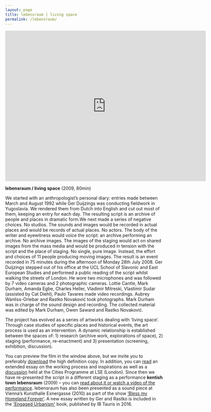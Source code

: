 ```yaml
---
layout: page
title: lebensraum | living space
permalink: /lebensraum/
---
```


<iframe src="https://player.vimeo.com/video/119850599" width="640" height="480" frameborder="0" webkitallowfullscreen mozallowfullscreen allowfullscreen></iframe> 

**lebensraum / living space** (2009, 80min) 

We started with an anthropologist’s personal diary: entries made between March and August 1992 while Ger Duijzings was conducting fieldwork in Yugoslavia. We rendered them from Dutch into English and cut out most of them, keeping an entry for each day. The resulting script is an archive of people and places in dramatic form.We next made a series of negative choices. No studios. The sounds and images would be recorded in actual places and would be records of actual places. No actors. The body of the writer and eyewitness would voice the script: an archive performing an archive. No archive images. The images of the staging would act on shared images from the mass media and would be produced in tension with the script and the place of staging. No single, pure image. Instead, the effort and choices of 11 people producing moving images. The result is an event recorded in 75 minutes during the afternoon of Monday 28th July 2008. Ger Duijzings stepped out of his office at the UCL School of Slavonic and East European Studies and performed a public reading of the script whilst walking the streets of London. He wore two microphones and was followed by 7 video cameras and 2 photographic cameras. Lottie Cantle, Mark Durham, Amanda Egbe, Charles Heller, Vladimir Mitreski, Vlastimir Sudar (assisted by Cat Diehl), Paulo Tavares made video recordings. Aubrey Wanliss-Orlebar and Rastko Novaković took photographs. Mark Durham was in charge of the sound design and recording. The collected material was edited by Mark Durham, Owen Saward and Rastko Novaković.

The project has evolved as a series of artworks dealing with ‘living space‘. Through case studies of specific places and historical events, the art process is used as an intervention. A dynamic relationship is established between the spaces of: 1) research (archive work, explorations of space), 2) staging (performance, re-enactment) and 3) presentation (screening, exhibition, discussion).

You can preview the film in the window above, but we invite you to preferably [download](http://www.archive.org/details/LebensraumLivingSpace) the high definition copy. In addition, you can [read](https://rosedetivoli.github.io/images/lebensraum-essay2.pdf) an extended essay on the working process and inspirations as well as a [discussion](https://rosedetivoli.github.io/lse/) held at the Cities Programme at LSE (London). Since then we have re-presented the script in a different staging as a performance **kentish town lebensraum** (2009) – you can [read about it or watch a video of the performance](https://rosedetivoli.github.io/ktlebensraum/). lebensraum has also been presented as a sound piece at Vienna’s Kunsthalle Exnergasse (2010) as part of the show [‘Bless my Homeland Forever‘](https://www.wuk.at/kunsthalle-exnergasse/kunsthalle-exnergasse-archiv/2010/09/bless-my-homeland-forever/). A new essay written by Ger and Rastko is included in the ['Engaged Urbanism'](https://www.bloomsbury.com/uk/engaged-urbanism-9781784534592/) book, published by IB Tauris in 2016.  
